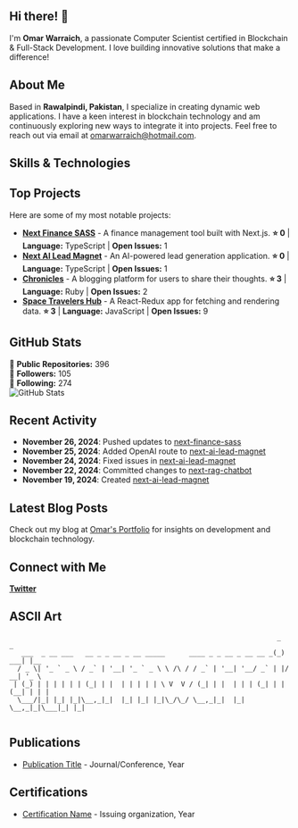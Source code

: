 ## Hi there! 👋

I'm **Omar Warraich**, a passionate Computer Scientist certified in Blockchain & Full-Stack Development. I love building innovative solutions that make a difference!

## About Me

Based in **Rawalpindi, Pakistan**, I specialize in creating dynamic web applications. I have a keen interest in blockchain technology and am continuously exploring new ways to integrate it into projects. Feel free to reach out via email at [omarwarraich@hotmail.com](mailto:omarwarraich@hotmail.com).

## Skills & Technologies



## Top Projects

Here are some of my most notable projects:

- [**Next Finance SASS**](https://github.com/OmarMWarraich/next-finance-sass) - A finance management tool built with Next.js. **⭐ 0** | **Language:** TypeScript | **Open Issues:** 1
- [**Next AI Lead Magnet**](https://github.com/OmarMWarraich/next-ai-lead-magnet) - An AI-powered lead generation application. **⭐ 0** | **Language:** TypeScript | **Open Issues:** 1
- [**Chronicles**](https://github.com/OmarMWarraich/chronicles) - A blogging platform for users to share their thoughts. **⭐ 3** | **Language:** Ruby | **Open Issues:** 2
- [**Space Travelers Hub**](https://github.com/OmarMWarraich/Space-Travelers-Hub) - A React-Redux app for fetching and rendering data. **⭐ 3** | **Language:** JavaScript | **Open Issues:** 9

## GitHub Stats

🌟 **Public Repositories:** 396  
👥 **Followers:** 105  
👤 **Following:** 274  
![GitHub Stats](https://github-readme-stats.vercel.app/api?username=OmarMWarraich&show_icons=true&hide_title=true&count_private=true&hide_rank=true&theme=radical)

## Recent Activity

- **November 26, 2024**: Pushed updates to [next-finance-sass](https://github.com/OmarMWarraich/next-finance-sass)  
- **November 25, 2024**: Added OpenAI route to [next-ai-lead-magnet](https://github.com/OmarMWarraich/next-ai-lead-magnet)  
- **November 24, 2024**: Fixed issues in [next-ai-lead-magnet](https://github.com/OmarMWarraich/next-ai-lead-magnet)  
- **November 22, 2024**: Committed changes to [next-rag-chatbot](https://github.com/OmarMWarraich/next-rag-chatbot)  
- **November 19, 2024**: Created [next-ai-lead-magnet](https://github.com/OmarMWarraich/next-ai-lead-magnet)

## Latest Blog Posts

Check out my blog at [Omar's Portfolio](https://ova-portfolio.vercel.app) for insights on development and blockchain technology.

## Connect with Me

[**Twitter**](https://twitter.com/omarwarraich1)

## ASCII Art

```
                                                                   _      _     
   ___  _ __ ___   __ _ _ __ _ __ _____      ____ _ _ __ _ __ __ _(_) ___| |__  
  / _ \| '_ ` _ \ / _` | '__| '_ ` _ \ \ /\ / / _` | '__| '__/ _` | |/ __| '_ \ 
 | (_) | | | | | | (_| | |  | | | | | \ V  V / (_| | |  | | | (_| | | (__| | | |
  \___/|_| |_| |_|\__,_|_|  |_| |_| |_|\_/\_/ \__,_|_|  |_|  \__,_|_|\___|_| |_|
                                                                                
```

## Publications

- [Publication Title](link-to-publication) - Journal/Conference, Year

## Certifications

- [Certification Name](link-to-certificate) - Issuing organization, Year
